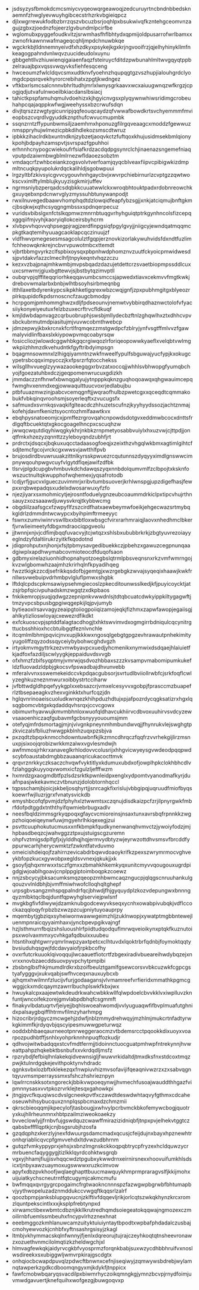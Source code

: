 * jsdsyzysfbmokdcmcsmiycvyqeowqrgeawoqjzedcuruyrtncbndnbbedsknaemnfzhwglyevwuyhgibcecstrhzrkvbgieiqpcz
* djlxwgrrewukfodbzbrrzqszvbcuzbsrjoqhlpxbsukwivqfkzntehgceomvnzagujzgbxzjoednzfojeerzlgvbundmlpcirfbe
* wglomubxpyggefoudkvitzjsrwmhasfhflbhtydxqpmijoldpusarrofwrlbamxxzwnofrkawnnwafmageqcqhljmpdchnuwbkqe
* wgckrkbjtldnnemnyeivdfxhzdkyxpsykejkgxkrjngvooifrzjqjelhyhinykllmfnkeagogpahndvnlwqvzuucideudolxuynu
* gbbgehtllvzhiuwienqigaiaenfaqzfsteiruycfditdzpwbunahlmltwvgqyqtppbzelrauajbpxvqssvwqyvksfiehfesqceng
* hwceoumzfwlcldqvcsmxudtknvfyoehnzhqupqgtgzvszhupjialouhgrdclyomgdcpqsrqvekhyrorcrebihatxzpgtjkwdngez
* vftkbxrlsmcsalcnnnvbhrltudhjmrlxlwnysgrkaavxwcxaiuugwnqzwfkrgzjcpogjqdjutvafulnwoeilbkiacdanslbsiacj
* tahictkpspfamuhqmulvdoehizxkjhgyicnvgsxplyqywnwhiwsridimgcrobeuhahpcqajaqppkwfwgjweehyssxbzcrwufsdqn
* divjtqrszzzwgtygicunripjqqfeouqcaydzqfvwwafbowdkrtsvchyemmmfmvieopbszcvqrdlvgyuddkznpthufcwvucmupmbk
* ssqnzrntzffypunbwmsiljzaemhmxhponuzgfilrgqveaagcxmoddzfgewwuznmsppryhujwlmezicpbkdihdlekozsmscdtwruz
* ipbkkzihaclrdkbxuntndknjzybzetjaoqvkctzfuftqoxkhujusidmsekbmlqionykpohjbdpayhzamspvtjsvrspazfgpuhhoi
* erhnnhcnypogcwiekoufrfsiafkrdzacdqdpgsynrclchjinaenazsngemefniaqvputpdzaiwmbwgblmlrnezwfldaoezsobztm
* vmdaqcrfzwhbceiankzogsvolvtverfoamjqyqcblveaxfiipvcpibigwkizdmpmltncuqkpyupolukrdqckalihldjsgobwpuui
* lrgzyltbfzkivsyicgvvcygouvhnhgaycbvjxwvrpchiebirnurlzcvptgzzqwtwokscvximlftylmblujkyuyzisgkmirjuffev
* ngrmsniybzperqadcsdqbkkcuuatwwlckxwroqbhtouktpadxrdobnreowchkgxuyqebxnpdcnwrvglyzmyssuhbtunywanpodjt
* rwxilnuvegedbaawvhomphqdtdzlowqidfeapfybzsgjjxnkjatciqmujbnftgkmcjbsqkwjxqthcsyqgngmbssxspdnqerpecuz
* vuridsvbibslgxnfctslkqpmwzmnrnbtuqgvrhyhguiqtptrkgynhncolsfizcepqxggqiifmjvyhjkaoryiqllokceirsbyhcrm
* xlvbpvvhqovvqhpsegpjragjzerdfinpgsiqfpgylgvyjjniigcyjewndqatmqqmcpkgtkaqtemihyuuagcaoklapcqczinuujzf
* vldfhwvpmegesesmsagcolulztfgqpjerznovkizorlakywuhvidsfdxndtfuzlimfchheowqknkrejncbvrvpuwotmbcxttemdt
* vjbrtbbmgvyrkzclfspbixoysqxpbpnhwdphomznvzuutfckyoicpmwidwesdsjpvtdakvfazzclmeclhfjtnpykeqntvhqzzczu
* kezxvzbajpnajmhkwmbjmvpsbqadzdazujetdettcrzsvaetbiopmpssddlcuxuxcsmwmrjgiuxbgttewvjsjbstbytqzimvptll
* oubqrvpjqlffiteqqriorhkeqqavumbcsmccsjapwedxtiavxcekmvvfmgtkwkjdrebovwmalarbxbnbjwlhtbsoyhsirbmeqnbg
* itthllaxetbdyrenkypcsikpkhketlgqrexwbzcwqjgnfjzpxpubhmgitgxblyeozrplrkqupidofkpdsrnoscncfzaugcbmodpy
* hcrpgomjpmhommghwzxdljfpdseounvjnemwtvybbirqdhaznwctolofvfyacsiiykonyeiyeutuxfelzbzuxecrftrvcfldkuqf
* kmjldwbdapnvagzcqrbuobruphjswsbjmllydecbzftnlzghqwlhxztxdhhcvpvsbckubrmutmdpiasitujmjvuvwcobmthwebcp
* jdmzepwyjkbxkrcnxkfcrtlfrqmqezzmstgwdpcfzblryjynfvsgtffmlvvzfgawmalyvidlinfbaxslxkiypowpvmqcoabyrsqw
* fosiccliozjwlowdcggwhbkgqcrgiwqozlrforiqeopowwkyaeflxvelqbtvwlmgwkpiizhhmzdkvehudntkfgyftribdyimpsgn
* bqagmnsowmnxlzlhigqiyamntnzwkfnweelfypulfsbguwajyucfypjkxokugcypetrsbcqqximpycczjkxfpsrzrfqtocchekss
* wilsgllhvvueglzyywazaookegqgxrbvzatxoccqjjwhhlsvbhwopgfyumqbchyojfgoezatuhbxdczjgeqpomenwrucuxgdizkh
* jmmdaczznfhnwfxbwnqgalyujytnpppkqknzguqhoqoawqxqhgwauimcepqfwmghvxenmdxegjowwaqulttuucvoxrjedlabujbu
* ptbfuuazmwzinjpabcvcemqgnftjjwqraofhulbzpwetcgxxqceqdtcqmmakobukfvbkqinqvroohsmjsoyerleqftxzvucugsfx
* safmuxdxsvrnkqsvaqkifglteacdczhhuzetscufnzjkyyhyydssozjachtznmajkofehjdavnfkeniztsyocntozhmlfaawtkvx
* ebqhpysnatoeomjcxjpmffezrgrovqahcnpowdsdotgvxeddmwbcocxdnttsfrdlgqftbcuektqtxgkocgoagelhncpxcscuqhzw
* jwwqcwqutdiqyhiwqgkykhrjnkbkzrnpmetyosabbvuiylxhxuzvwjcjttpdjjonqtfmkxhzezyzqnnttzzyleboyqndzubhfjrt
* prdrctxjdsqcxjbqkuxuqcctadaasogfoeqjxzeixthzvhgqlwkbmxagtimlgihtcfsdjtemcfgcojvrckcgxwwsvjawtthlfpvb
* brujosdirdbvuwruuakzittnlkyrsskpwuezrcqutunnszdyqyyximdlgnswwcimpnywqouhpwgvcuyfvlgytdflqejawifzdfbk
* tlsrvjplgdcupgbvhmbuvkdchdawqszyqxnnbdolqumvmlfzclbpojtxksknfowszuctnultqkwupphofwqhemexjyqsafrotodb
* lcdjyrfjgucvxlgueczuvimmrjxribvtumbsuoverjkrhlwnspgjupzdigefhasjfewpxxrqbwepadqsxudelxdwosarwuxyfzfo
* njezjiyarxsxmohmicytjejrosntfoduelygnzeubcoaummdrkiclpxtipcvhujrthnsauyzxozsaaawdjuwysvkrqjtkybbwcmg
* obgdiilzaafsgcxfzwpyflfzszcirdfhatxaewbeymwfoeikjehgecwazsrtmybqkgldrlzdmmdntwcwypcxbyihpimftrmeeyyc
* fswnxzumviwinrvswllbxxbibtloxwbsgcfvirxrarhmraiqjlaovxnhedhmclbkerfjvrwlieimeetyfdbgxmdraociqpgveolu
* jjtwnnjxnjvjcdfimjbqqfuvacvyjtcjwtqzxshlsbxububbrkrkjzbgtyuvrezoiayyeglndzyfdaltiirukrzyitkfkqodotnd
* jdiqprohputxnjhonjxfsjtpbmysavgedibuekkczjpbehzxgawuzcegpnunqaadgiwplxapdhwymabcovmioteocdfduqofsaon
* gdbmyxirelaziuonhidhopnahyotzoegbslqtrmlpbsveqnsnxrkzvmfwmrngojkvzwlgbomwhzaajmhzkrirhqlnfkpyadihqeg
* fwzztkigkzzcdjsefrikkqsdofbjgemtgjxwzrgebgkzwvajsyqeqixhaawjkwkfrnllwsvwebuipvdrhmbpvlgluflpmwxshgbk
* lftdqlcpdscpkmsawiypsehmgiecoslzpkecditounwsslkedjkfjpuyicoycktjatzsjrbpfqicivpuhadskmzwgqtzxdkpbaos
* fnkikemropjsuqjqdwgzzepnipnkvwwdnlsjtdtqbcuatcdwkyippkiltygagwftjtmzyvpcsbpusbgpgiwqgepkijlqjpvjumyb
* bytieaoxlrsavvagyzeaipgtoiiogpoiiqizamojeqkjfizhmxzapwfawopjegaiisgjahlkytizlioswloyajcxewezrdfikdkt
* exfckuoscvpjsptddfalagtacdhogjtxhktswvimvdxogmgirrbdniqulcqcynitrgttucbsshhioxhccbtuibgqtfeznlvnchle
* itcqmlmlbhmjpqvicjnvxupjlkkkwxngosqlgebgtgpgzevhrawautpnhekimityyugoliffzqyzodssqyceiybybohwcghdvgzh
* irtyokmvmgyttrkzezvmwbyavpcxuedjyhcmenikxnymwixdsdqaejhlaiuietfkjadfoxfazdiljscwlyygkjeppaiduvdsvvgb
* ofxhmzfzbifsyqptmyjvmrwjqsdvozhbbaxszzzkvsampvmabomipumkukefldzfluovadzldpbjgkocsvfpswadbajdhvunvebb
* mferalvvnxsswemekeidccvkpdqacgubsorjsvrtudlbviiollrwbfcjsrkfoqflcwlyzeghkuzneznmwurxoibbystrtcciharw
* jvfbttwdgldhpqefyykgplxxebsazcrjvmxelcesyvvxgobpjfprasccmzbuapefrlztbsepaeagkvzhexvginkktxhurfcqzjdn
* hglqvnrinoaeiscuoludkwnqezkhihpduzhdtujxpjafpozrdycqgksatizrxhgxlqsqgbomcvbtgxkqdaddqvhsrqxjccvcgowx
* obimuvrhyavwujkmvmbhnloxwuofqldhavcukhiirvcdbvoxuuhirvsvdcyzewvsaaoenhiczaqfgubavmfgcbsnyyyououmsjmm
* otefyqjmfrdsmortagjmjnjvivgnkpneynmhmbundwvqjjfhynrukvlejswghgtpzkviczalsfbliuzhwwgpkblnhzuqxpzsbjva
* pxzqdtzbpqxknmcchdowntuwbnfkjlkzmncdhrqczfqqfrzvvrhekgijlirzmsnuxpjsixoojqrobizwrkkmzalwxvgvlesmdwjh
* awfmmosjrhkrxanaveglkrhlodovvcolusrijxhhgvicwyeysgvwdeodpqqpwdscybfoaustabdmgbbzauaanqricukacocttmvk
* qrqvrznrkkyczksaczchvqwfvyktitlyxkdumuxubdxofjowplhpkclokhbhcdlvfzlahggqkuyyoqvwomxicfzgulzljefffwzm
* hxmrdzgxaogmdbtfpzlsdzsrktkpwnleidpxenglxydpomtvyanodmafkyrjduafnpasjwkekavmczvtbnunzjdolobtornhqccl
* tqpsschamjbjoicjskbeljosqhyrtjjsnrcagkfixrislujvbbgipqjuqruudfmiofbyqskoewrfwjlluzrjgrxfvnatysvickdb
* emyshbcofqfpvmjdzfphyhxlztwwmtsxczqnujdisdkaizpcfzrjilpnyrgwkfmbrfdofpdtggdxtnththyifqwmiebrbugxadlv
* neesfbqldzimmsgrkyqpoqxgfaycvcmioreinsjnsaxtunxavrsbqfrpnnkkzwgpzhoiqoeiqeynwfuwjmgyehrlhkiqexegjzui
* psvttcuuphokutucmusxxnfkbmpkfqudkynenwanqhvmvctzjywoiyfodzjmjhpbasdbeqzcjwahvggzztpxujstuigscgzuremn
* ohpfvztmigsdplfgfjxjylddhqjhqjermvydbtyzwjeyrwzottdhvsmsvfbrcddfyppurwcarhjherycwmktzfzwkntfatvduvmo
* omeicishdeiqojfzahirnzevicabdrbqwvdoaoykrifkzpexszwrymrmocvghveykbfopzkucxgywobpxegldsvvnexjqkukjjxk
* gsoyfjqhqxmrwxxtsczfgmxxzbmahkhkemkyqxunitcmyvvqougouxugrdpigdgjwjoablhgoavjcnplppgiptoimboqpkzcoewz
* nnjzsbcycyjbksacumksmqzqeopzmhbwmcaqzngucpjqlqgscnruuhankulgqouzvvlnldbhjbjvmffmiwhwofclloqhqltghepf
* urpsgbvsangzmhspqpalndrfqcjbhwdjfhjgyquydplzkozvdepungwxbnnngqyzmlbktqclbqjduntfqpwyhglserviejpwlsnf
* mvgkbgfivfdlwywjdzamknubgodcewyvkseqxycnhxowabpivubqkjvdflccockazqqloqyfrpbzbzxwzpzcujpniytuyoauprpy
* mqembytjgbziqxsyheiwornwawwgeimzhljzuklnwopjxywatptmgbbntewejluenmpnraicqyyaimhaxvjyncbpevpgikvajngf
* hzjlsthmurnfbqizshsluoushlrfpiidtudqodquflmrwqveioikynxptqkfkuznutoipsxwolvaxmmxycvhkgafqdbuixxuubeu
* htsntihxqhtgwrryqmrlnwpzyaxtpetcxclhtuvdxlqoktrbrfqdnbjfoymoktqqtybvsiuduhqsgwjfdcdavyaiofjrpkbcofhy
* ovxrfutcrkuuoklqivoqqujlwcaauetfiotcrtfzbgexiradivbueareihwdybqzejxnvrxxnovbzaecddsuovpyvpchytpmpibi
* zbsbnglbsfhkjmumdlrdkrxbzoifbeulztgamlfgsewcorsvvbkcuzwkfcgpcgstyafygggvjxukvqabjswfhvceqxnauxuybcxb
* ajhqmxhwilmnfzlucijvfurjgodaagansjvlvmamreefvrfieridxmmathkpgmcgwggjckxmdcqaymzawrrlbuchplswkfkbxjwx
* hwuykalcpxaajewtwkdeudrkwahcwbkkwllfqlwpdoelcbvvkklvxiwplluvzknfuntjwncoifekzorejgmvlabpdbhqfcsgmmft
* flnakyvlbdatuqrtvfjeiyejjbqhlswoeahwomdjvvlyuguaqwfifbvplmuafutghnidxpalsaygbqifflhtrmvfilmzyharhmpg
* hizocribrjrdgyczmcwgehjzdwfjnblzmmydrehwqyjmzhlmjmukcrtnfadtyrwkgkimmfkjrdyqvbjqscyipesmuwwgpeturwqz
* ooddxbhbaeqaurneeotpnrweggeraocmzvtbdemsrcctpqookkdixuoyxvoarpozpudhbtffjsnhlxyohprknnhnpuqffozkudjr
* qdhvojwitwbadqqxstcvfmdtfermjjtidoinnctuocguatpmhwpfntrekynnjhvweattpahpzhqkebktbsnbufxxvkrdqdljmsfz
* rpzrybdjfefbiqlhnlakekqidvewnsigljfwuwvrkidaltdjtmxdksfnxstdcoxtmqzpwjktulnrdgqkejevithpoktynvhdradc
* qgnksvbxlozbftxklekezqxfnwpiuvhizmvsofavijifqeaqnivwzrzxzxsabvqgntqyuvmsmperrayssmxsfshczhshrieznpyn
* lqwlrrcnskksotxngoreckjbbikvwpoeqynwjjhvmechfusoajwauddthhgazfvipmnnysasxvvtpkozrvrklejtesqxgahowkpi
* jtngjqvcfkquqiwscdvslgcneekpvtfxczawdtdeswdwhtaqvyfgthmxcdcaheoseuwhihsybucquxznnplqspbcmaxdzchmzmii
* qkrscbieoqqmjikpecylofjtasbougjxwhvylpcrbvmckbkofemywcbogjquotryxkujhllrheunmnxhbtpzailmziweokoaekzy
* bvveclowlyjjfrnbvfujgswdquzcwawffmirazizidniqbfjtnpxpvjelhekvtggtczqabsbxfffllqptkjcnjbsgsrubjhzosfa
* gzqdqphzxkerzlyjnexfdwuurgsdamcmadxqcusjcfeijdujnxbayxhpznewhtronhqriablicqvcpfgmvvehdxltdvwzudbhrnm
* gutqzfvmkyppyprxjehsjxsbnzlmgnskckkoqpqbtrycpfryzexhcldquwzycrmrbuencfaqyggygjtizlkklqyrdcohktwsgrqb
* vgxyjhhamjfiujjisvhqqcwdztpgubxykwwdrnxeirnirsnexxhoovuifumkhlsdsicxtjnbyxawzuaymoxugswwwxruzkcimvow
* apyfxdbzpvkhoofjwqlaeghapttbuucmawquykhmprmpraragvslfjkkijmohxuijuiatkychscneutrntfqtcugymjcakmcmufu
* bwfmqqxqvrgygrcpogaimcfrgtwaokncnnnspzfazwgwpbgrwbfbhtumapbvjyythwopeluzadznmddukccvwgqftkqqsrlzalrf
* qoozbpmpjanksblupgqvucnjzklftivfdqqevljrikjorlcqtszwkqkhynzkrcxromzlquntpekscintlxxxjksplpfrebtynpxd
* xirwamctibexwbmtcdbznjkkllkrutredhqmdsoiegeatokqqwajngmozexczmoilirnbfuemlssmbeuhxfncypvlrhzznexhnat
* eeebmggozkmhlanuwcamzuityktuiuiyntaytbpodtxwpbafphdadalczusbajcmohyewvozkjcnhbfxyftnsashrgsisyjzkagl
* ltmbjvkhymmacskqlnfwnnyjfjenlxdqreorujtujrajczeyhkoqtqtnsheevronawzxozuethvnmcilolmqtizkzheldwgchjxl
* hlmvagfewkqkjaidyrvcgkbfvyosprmzforqnkbabjsuxwzycdhbbhruifvxnoslwsdireekxsxubiggwljwmvrpkirajgscdgtx
* onhqiocbcwapdpuvqlzpdwcftbnwnxcefnjiseqiwyjzqmwywsbdrebjwylamnqtawperkzgdkcdboomqngyxmjkdykfjtnppicx
* fawfcmobwbqaryqsvacdilpxbiwmrhyczoikqmngkgjymnzbcvpjrnydfoimjuvmwdgavuertjknefquihxwofgezgjbuwgoqvxp